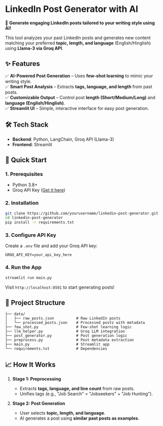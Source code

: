 # **LinkedIn Post Generator with AI**  

🚀 **Generate engaging LinkedIn posts tailored to your writing style using AI!**  

This tool analyzes your past LinkedIn posts and generates new content matching your preferred **topic, length, and language** (English/Hinglish) using **Llama-3 via Groq API**.  

## **✨ Features**  
✅ **AI-Powered Post Generation** – Uses **few-shot learning** to mimic your writing style.  
✅ **Smart Post Analysis** – Extracts **tags, language, and length** from past posts.  
✅ **Customizable Output** – Control post **length (Short/Medium/Long)** and **language (English/Hinglish)**.  
✅ **Streamlit UI** – Simple, interactive interface for easy post generation.  

## **🛠️ Tech Stack**  
- **Backend**: Python, LangChain, Groq API (Llama-3)  
- **Frontend**: Streamlit  

## **🚀 Quick Start**  

### **1. Prerequisites**  
- Python 3.8+  
- Groq API Key ([Get it here](https://console.groq.com/keys))  

### **2. Installation**  
```bash
git clone https://github.com/yourusername/linkedin-post-generator.git
cd linkedin-post-generator
pip install -r requirements.txt
```

### **3. Configure API Key**  
Create a `.env` file and add your Groq API key:  
```env
GROQ_API_KEY=your_api_key_here
```

### **4. Run the App**  
```bash
streamlit run main.py
```
Visit `http://localhost:8501` to start generating posts!  

## **📂 Project Structure**  
```
├── data/  
│   ├── raw_posts.json          # Raw LinkedIn posts  
│   └── processed_posts.json    # Processed posts with metadata  
├── few_shot.py                 # Few-shot learning logic  
├── llm_helper.py               # Groq LLM integration  
├── post_generator.py           # Post generation logic  
├── preprocess.py               # Post metadata extraction  
├── main.py                     # Streamlit app  
└── requirements.txt            # Dependencies  
```

## **📈 How It Works**  
1. **Stage 1: Preprocessing**  
   - Extracts **tags, language, and line count** from raw posts.  
   - Unifies tags (e.g., "Job Search" = "Jobseekers" + "Job Hunting").  

2. **Stage 2: Post Generation**  
   - User selects **topic, length, and language**.  
   - AI generates a post using **similar past posts as examples**.  

